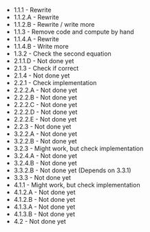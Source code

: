 - 1.1.1 - Rewrite
- 1.1.2.A - Rewrite
- 1.1.2.B - Rewrite / write more
- 1.1.3 - Remove code and compute by hand
- 1.1.4.A - Rewrite
- 1.1.4.B - Write more
- 1.3.2 - Check the second equation
- 2.1.1.D - Not done yet
- 2.1.3 - Check if correct
- 2.1.4 - Not done yet
- 2.2.1 - Check implementation
- 2.2.2.A - Not done yet
- 2.2.2.B - Not done yet
- 2.2.2.C - Not done yet
- 2.2.2.D - Not done yet
- 2.2.2.E - Not done yet
- 2.2.3 - Not done yet
- 3.2.2.A - Not done yet
- 3.2.2.B - Not done yet
- 3.2.3 - Might work, but check implementation
- 3.2.4.A - Not done yet
- 3.2.4.B - Not done yet
- 3.3.2.B - Not done yet (Depends on 3.3.1)
- 3.3.3 - Not done yet
- 4.1.1 - Might work, but check implementation
- 4.1.2.A - Not done yet
- 4.1.2.B - Not done yet
- 4.1.3.A - Not done yet
- 4.1.3.B - Not done yet
- 4.2 - Not done yet
